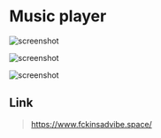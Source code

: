 
# Music player

![screenshot](https://i.imgur.com/gNybtGH.png "screenshot")

![screenshot](https://i.imgur.com/Dw9PmIe.png "screenshot")

![screenshot](https://i.imgur.com/mSOwtv2.png "screenshot")

## Link

> https://www.fckinsadvibe.space/



